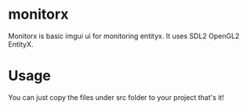 # monitorx
Monitorx is basic imgui ui for monitoring entityx. It uses SDL2 OpenGL2 EntityX.

# Usage
You can just copy the files under src folder to your project that's it!

